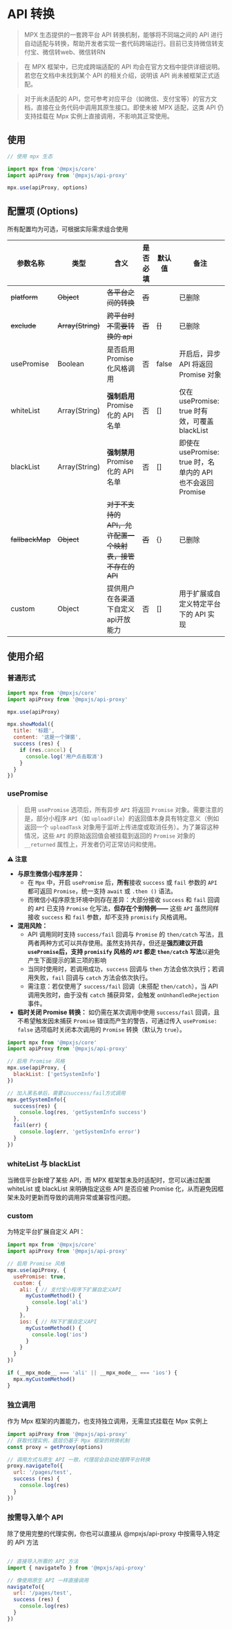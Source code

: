 # API 转换

> MPX 生态提供的一套跨平台 API 转换机制，能够将不同端之间的 API 进行自动适配与转换，帮助开发者实现一套代码跨端运行。目前已支持微信转支付宝、微信转web、微信转RN

> 在 MPX 框架中，已完成跨端适配的 API 均会在官方文档中提供详细说明。若您在文档中未找到某个 API 的相关介绍，说明该 API 尚未被框架正式适配。

> 对于尚未适配的 API，您可参考对应平台（如微信、支付宝等）的官方文档，直接在业务代码中调用其原生接口。即使未被 MPX 适配，这类 API 仍支持挂载在 Mpx 实例上直接调用，不影响其正常使用。

## 使用

```js
// 使用 mpx 生态

import mpx from '@mpxjs/core'
import apiProxy from '@mpxjs/api-proxy'

mpx.use(apiProxy, options)
```

## 配置项 (Options)
所有配置均为可选，可根据实际需求组合使用

|参数名称|类型|含义|是否必填| 默认值   |备注|
|---|---|---|---|-------|---|
|~~platform~~|~~Object~~|~~各平台之间的转换~~|~~否~~|       |已删除|
|~~exclude~~|~~Array(String)~~|~~跨平台时不需要转换的 api~~|~~否~~|~~[]~~|已删除|
|usePromise|Boolean|是否启用 Promise 化风格调用|否| false |开启后，异步 API 将返回 Promise 对象|
|whiteList|Array(String)|**强制启用** Promise 化的 API 名单|否| []    |仅在 usePromise: true 时有效，可覆盖 blackList|
|blackList|Array(String)|**强制禁用** Promise 化的 API 名单|否| []    |即使在 usePromise: true 时，名单内的 API 也不会返回 Promise|
|~~fallbackMap~~|~~Object~~|~~对于不支持的API，允许配置一个映射表，接管不存在的API~~|~~否~~| {}    |已删除|
| custom       | Object            | 提供用户在各渠道下自定义api开放能力      | 否     | []                     | 用于扩展或自定义特定平台下的 API 实现                    |

## 使用介绍

### 普通形式

```js
import mpx from '@mpxjs/core'
import apiProxy from '@mpxjs/api-proxy'

mpx.use(apiProxy)

mpx.showModal({
  title: '标题',
  content: '这是一个弹窗',
  success (res) {
    if (res.cancel) {
      console.log('用户点击取消')
    }
  }
})
```

### usePromise

> 启用 `usePromise` 选项后，所有异步 `API` 将返回 `Promise` 对象。需要注意的是，部分小程序 `API`（如 `uploadFile`）的返回值本身具有特定意义（例如返回一个 `uploadTask` 对象用于监听上传进度或取消任务）。为了兼容这种情况，这些 `API` 的原始返回值会被挂载到返回的 `Promise` 对象的 `__returned` 属性上，开发者仍可正常访问和使用。

**⚠️ 注意** 
- **与原生微信小程序差异：** 
  - 在 `Mpx` 中，开启 `usePromise` 后，**所有**接收 `success` 或 `fail` 参数的 `API` 都可返回 `Promise`，统一支持 `await` 或 `.then ()` 语法。
  - 而微信小程序原生环境中则存在差异：大部分接收 `success` 和 `fail` 回调的 `API` 已支持 `Promise` 化写法，**但存在个别特例——** 这些 `API` 虽然同样接收 `success` 和 `fail` 参数，却不支持 `promisify` 风格调用。
- **混用风险：** 
  - API 调用同时支持 `success/fail` 回调与 `Promise` 的 `then/catch` 写法，且两者两种方式可以共存使用。虽然支持共存，但还是**强烈建议开启`usePromise`后，支持 `promisify` 风格的 `API` 都走 `then/catch` 写法**以避免产生下面提示的第三项的影响
  - 当同时使用时，若调用成功，`success` 回调与 `then` 方法会依次执行；若调用失败，`fail` 回调与 `catch` 方法会依次执行。
  - 需注意：若仅使用了 `success/fail` 回调（未搭配 `then/catch`），当 API 调用失败时，由于没有 `catch` 捕获异常，会触发 `onUnhandledRejection` 事件。
- **临时关闭 Promise 转换：** 如仍需在某次调用中使用 `success/fail` 回调，且不希望触发因未捕获 `Promise` 错误而产生的警告，可通过传入 `usePromise: false` 选项临时关闭本次调用的 `Promise` 转换（默认为 `true`）。


```js
import mpx from '@mpxjs/core'
import apiProxy from '@mpxjs/api-proxy'

// 启用 Promise 风格
mpx.use(apiProxy, {
  blackList: ['getSystemInfo']
})

// 加入黑名单后，需要以success/fail方式调用
mpx.getSystemInfo({
  success(res) {
    console.log(res, 'getSystemInfo success')
  },
  fail(err) {
    console.log(err, 'getSystemInfo error')
  }
})

```

### whiteList 与 blackList
当微信平台新增了某些 API，而 MPX 框架暂未及时适配时，您可以通过配置 whiteList 或 blackList 来明确指定这些 API 是否应被 Promise 化，从而避免因框架未及时更新而导致的调用异常或兼容性问题。

### custom
为特定平台扩展自定义 API：

```js
import mpx from '@mpxjs/core'
import apiProxy from '@mpxjs/api-proxy'

// 启用 Promise 风格
mpx.use(apiProxy, {
  usePromise: true,
  custom: {
    ali: { // 支付宝小程序下扩展自定义API
      myCustomMethod() {
        console.log('ali')
      }
    },
    ios: { // RN下扩展自定义API
      myCustomMethod() {
        console.log('ios')
      }
    }
  }
})

if (__mpx_mode__ === 'ali' || __mpx_mode__ === 'ios') {
  mpx.myCustomMethod()
}
```

### 独立调用

作为 Mpx 框架的内置能力，也支持独立调用，无需显式挂载在 Mpx 实例上

```js
import apiProxy from '@mpxjs/api-proxy'
// 获取代理实例，底层仍基于 Mpx 框架的转换机制
const proxy = getProxy(options)

// 调用方式与原生 API 一致，代理层会自动处理跨平台转换
proxy.navigateTo({
  url: '/pages/test',
  success (res) {
    console.log(res)
  }
})
```


### 按需导入单个 API

除了使用完整的代理实例，你也可以直接从 @mpxjs/api-proxy 中按需导入特定的 API 方法

```js

// 直接导入所需的 API 方法
import { navigateTo } from '@mpxjs/api-proxy'

// 像使用原生 API 一样直接调用
navigateTo({
  url: '/pages/test',
  success (res) {
    console.log(res)
  }
})

```